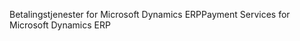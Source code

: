 <span data-ttu-id="0494b-101">Betalingstjenester for Microsoft Dynamics ERP</span><span class="sxs-lookup"><span data-stu-id="0494b-101">Payment Services for Microsoft Dynamics ERP</span></span>